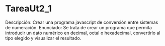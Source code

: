 # TareaUt2_1
Descripción: Crear una programa javascript de conversión entre sistemas de numeración.
Enunciado: Se trata de crear un programa que permita introducir un dato numérico  en decimal, octal o hexadecimal, 
convertirlo al tipo elegido y visualizar el resultado.
